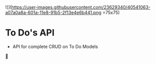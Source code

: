 ![](https://user-images.githubusercontent.com/23629340/40541063-a07a0a8a-601a-11e8-91b5-2f13e4e6b441.png =75x75)

# To Do's API

- API for complete CRUD on To Do Models

💙
